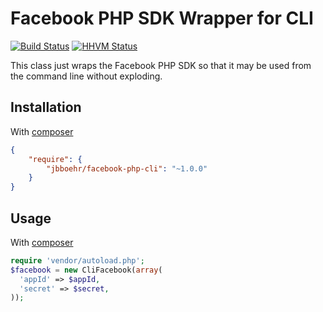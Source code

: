 # Facebook PHP SDK Wrapper for CLI 

[![Build Status](https://travis-ci.org/jbboehr/facebook-php-cli.png?branch=master)](https://travis-ci.org/jbboehr/facebook-php-cli)
[![HHVM Status](http://hhvm.h4cc.de/badge/jbboehr/facebook-php-cli.png)](http://hhvm.h4cc.de/package/jbboehr/facebook-php-cli)

This class just wraps the Facebook PHP SDK so that it may be used from
the command line without exploding.

## Installation

With [composer](http://getcomposer.org)

```json
{
    "require": {
        "jbboehr/facebook-php-cli": "~1.0.0"
    }
}
```

## Usage

With [composer](http://getcomposer.org)

```php
require 'vendor/autoload.php';
$facebook = new CliFacebook(array(
  'appId' => $appId,
  'secret' => $secret,
));
```
